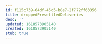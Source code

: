 ```yaml
---
id: f115c739-64df-45d5-b8e7-2f772ff63356
title: droppedPresettledDeliveries
desc: ''
updated: 1618573905140
created: 1618573905140
stub: true
---
```


